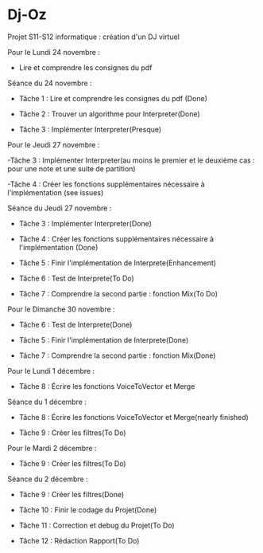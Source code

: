 Dj-Oz
=====

Projet S11-S12 informatique : création d'un DJ virtuel

Pour le Lundi 24 novembre :

- Lire et comprendre les consignes du pdf
 
Séance du 24 novembre :

- Tâche 1 : Lire et comprendre les consignes du pdf (Done)

- Tâche 2 : Trouver un algorithme pour Interpreter(Done)

- Tâche 3 : Implémenter Interpreter(Presque)

Pour le Jeudi 27 novembre :

-Tâche 3 : Implémenter Interpreter(au moins le premier et le deuxième cas : pour une note et une suite de partition)

-Tâche 4 : Créer les fonctions supplémentaires nécessaire à l'implémentation (see issues)

Séance du Jeudi 27 novembre :

- Tâche 3 : Implémenter Interpreter(Done)
 
- Tâche 4 : Créer les fonctions supplémentaires nécessaire à l'implémentation (Done)

- Tâche 5 : Finir l'implémentation de Interprete(Enhancement)

- Tâche 6 : Test de Interprete(To Do)

- Tâche 7 : Comprendre la second partie : fonction Mix(To Do)

Pour le Dimanche 30 novembre :

- Tâche 6 : Test de Interprete(Done)

- Tâche 5 : Finir l'implémentation de Interprete(Done)

- Tâche 7 : Comprendre la second partie : fonction Mix(Done)

Pour le Lundi 1 décembre :

- Tâche 8 : Écrire les fonctions VoiceToVector et Merge

Séance du 1 décembre :

- Tâche 8 : Écrire les fonctions VoiceToVector et Merge(nearly finished)

- Tâche 9 : Créer les filtres(To Do)
 
Pour le Mardi 2 décembre :

- Tâche 9 : Créer les filtres(To Do)

Séance du 2 décembre :

- Tâche 9 : Créer les filtres(Done)

- Tâche 10 : Finir le codage du Projet(Done)
 
- Tâche 11 : Correction et debug du Projet(To Do)

- Tâche 12 : Rédaction Rapport(To Do)

